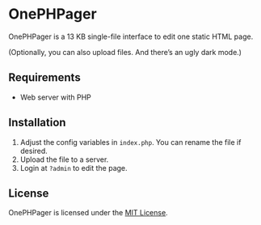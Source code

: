 # OnePHPager

OnePHPager is a 13 KB single-file interface to edit one static HTML page.

(Optionally, you can also upload files. And there’s an ugly dark mode.)

## Requirements

* Web server with PHP

## Installation

1. Adjust the config variables in `index.php`. You can rename the file if desired.
2. Upload the file to a server.
3. Login at `?admin` to edit the page.

## License

OnePHPager is licensed under the [MIT License](https://opensource.org/licenses/MIT).

